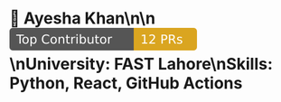# 🌟 Ayesha Khan\n\n![Top Contributor](../assets/badges/ayesha-k.svg)\n**University:** FAST Lahore\n**Skills:** Python, React, GitHub Actions